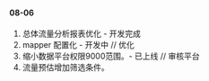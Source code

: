 #### 08-06
1. 总体流量分析报表优化 - 开发完成
2. mapper 配置化 - 开发中
// 优化
1. 缩小数据平台权限9000范围。- 已上线
// 审核平台
1. 流量预估增加筛选条件。